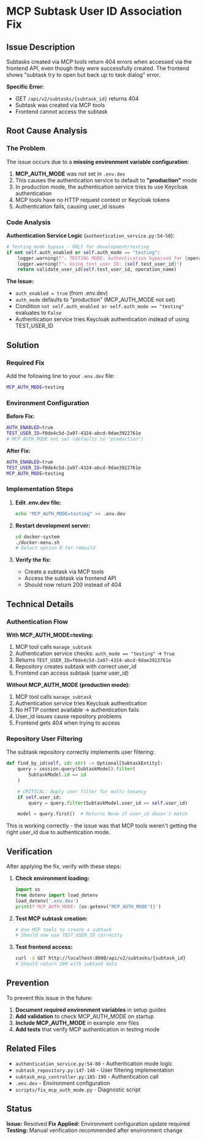 # MCP Subtask User ID Association Fix

## Issue Description

Subtasks created via MCP tools return 404 errors when accessed via the frontend API, even though they were successfully created. The frontend shows "subtask try to open but back up to task dialog" error.

**Specific Error:**
- GET `/api/v2/subtasks/{subtask_id}` returns 404
- Subtask was created via MCP tools
- Frontend cannot access the subtask

## Root Cause Analysis

### The Problem

The issue occurs due to a **missing environment variable configuration**:

1. **MCP_AUTH_MODE** was not set in `.env.dev`
2. This causes the authentication service to default to **"production"** mode
3. In production mode, the authentication service tries to use Keycloak authentication
4. MCP tools have no HTTP request context or Keycloak tokens
5. Authentication fails, causing user_id issues

### Code Analysis

**Authentication Service Logic** (`authentication_service.py:54-58`):
```python
# Testing mode bypass - ONLY for development/testing
if not self.auth_enabled or self.auth_mode == "testing":
    logger.warning(f"⚠️ TESTING MODE: Authentication bypassed for {operation_name}")
    logger.warning(f"⚠️ Using test user ID: {self.test_user_id}")
    return validate_user_id(self.test_user_id, operation_name)
```

**The Issue:**
- `auth_enabled = true` (from .env.dev)
- `auth_mode` defaults to "production" (MCP_AUTH_MODE not set)
- Condition `not self.auth_enabled or self.auth_mode == "testing"` evaluates to `False`
- Authentication service tries Keycloak authentication instead of using TEST_USER_ID

## Solution

### Required Fix

Add the following line to your `.env.dev` file:

```bash
MCP_AUTH_MODE=testing
```

### Environment Configuration

**Before Fix:**
```bash
AUTH_ENABLED=true
TEST_USER_ID=f0de4c5d-2a97-4324-abcd-9dae3922761e
# MCP_AUTH_MODE not set (defaults to "production")
```

**After Fix:**
```bash
AUTH_ENABLED=true
TEST_USER_ID=f0de4c5d-2a97-4324-abcd-9dae3922761e
MCP_AUTH_MODE=testing
```

### Implementation Steps

1. **Edit .env.dev file:**
   ```bash
   echo "MCP_AUTH_MODE=testing" >> .env.dev
   ```

2. **Restart development server:**
   ```bash
   cd docker-system
   ./docker-menu.sh
   # Select option R for rebuild
   ```

3. **Verify the fix:**
   - Create a subtask via MCP tools
   - Access the subtask via frontend API
   - Should now return 200 instead of 404

## Technical Details

### Authentication Flow

**With MCP_AUTH_MODE=testing:**
1. MCP tool calls `manage_subtask`
2. Authentication service checks: `auth_mode == "testing"` → `True`
3. Returns `TEST_USER_ID=f0de4c5d-2a97-4324-abcd-9dae3922761e`
4. Repository creates subtask with correct user_id
5. Frontend can access subtask (same user_id)

**Without MCP_AUTH_MODE (production mode):**
1. MCP tool calls `manage_subtask`
2. Authentication service tries Keycloak authentication
3. No HTTP context available → authentication fails
4. User_id issues cause repository problems
5. Frontend gets 404 when trying to access

### Repository User Filtering

The subtask repository correctly implements user filtering:

```python
def find_by_id(self, id: str) -> Optional[SubtaskEntity]:
    query = session.query(SubtaskModel).filter(
        SubtaskModel.id == id
    )

    # CRITICAL: Apply user filter for multi-tenancy
    if self.user_id:
        query = query.filter(SubtaskModel.user_id == self.user_id)

    model = query.first()  # Returns None if user_id doesn't match
```

This is working correctly - the issue was that MCP tools weren't getting the right user_id due to authentication mode.

## Verification

After applying the fix, verify with these steps:

1. **Check environment loading:**
   ```python
   import os
   from dotenv import load_dotenv
   load_dotenv('.env.dev')
   print(f'MCP_AUTH_MODE: {os.getenv("MCP_AUTH_MODE")}')
   ```

2. **Test MCP subtask creation:**
   ```python
   # Use MCP tools to create a subtask
   # Should now use TEST_USER_ID correctly
   ```

3. **Test frontend access:**
   ```bash
   curl -X GET http://localhost:8000/api/v2/subtasks/{subtask_id}
   # Should return 200 with subtask data
   ```

## Prevention

To prevent this issue in the future:

1. **Document required environment variables** in setup guides
2. **Add validation** to check MCP_AUTH_MODE on startup
3. **Include MCP_AUTH_MODE** in example .env files
4. **Add tests** that verify MCP authentication in testing mode

## Related Files

- `authentication_service.py:54-80` - Authentication mode logic
- `subtask_repository.py:147-148` - User filtering implementation
- `subtask_mcp_controller.py:185-190` - Authentication call
- `.env.dev` - Environment configuration
- `scripts/fix_mcp_auth_mode.py` - Diagnostic script

## Status

**Issue:** Resolved
**Fix Applied:** Environment configuration update required
**Testing:** Manual verification recommended after environment change